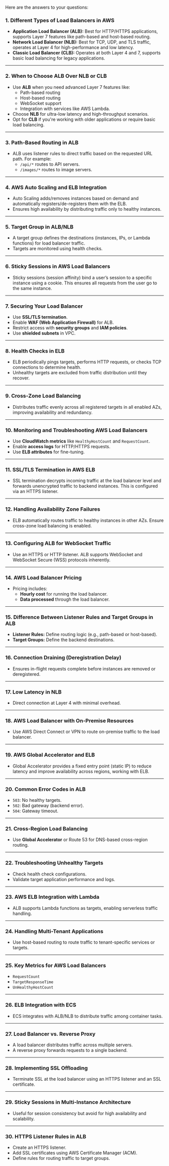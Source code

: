 Here are the answers to your questions:

### 1. **Different Types of Load Balancers in AWS**
   - **Application Load Balancer (ALB):** Best for HTTP/HTTPS applications, supports Layer 7 features like path-based and host-based routing.
   - **Network Load Balancer (NLB):** Best for TCP, UDP, and TLS traffic, operates at Layer 4 for high-performance and low latency.
   - **Classic Load Balancer (CLB):** Operates at both Layer 4 and 7, supports basic load balancing for legacy applications.

---

### 2. **When to Choose ALB Over NLB or CLB**
   - Use **ALB** when you need advanced Layer 7 features like:
     - Path-based routing
     - Host-based routing
     - WebSocket support
     - Integration with services like AWS Lambda.
   - Choose **NLB** for ultra-low latency and high-throughput scenarios.
   - Opt for **CLB** if you're working with older applications or require basic load balancing.

---

### 3. **Path-Based Routing in ALB**
   - ALB uses listener rules to direct traffic based on the requested URL path. For example:
     - `/api/*` routes to API servers.
     - `/images/*` routes to image servers.

---

### 4. **AWS Auto Scaling and ELB Integration**
   - Auto Scaling adds/removes instances based on demand and automatically registers/de-registers them with the ELB.
   - Ensures high availability by distributing traffic only to healthy instances.

---

### 5. **Target Group in ALB/NLB**
   - A target group defines the destinations (instances, IPs, or Lambda functions) for load balancer traffic.
   - Targets are monitored using health checks.

---

### 6. **Sticky Sessions in AWS Load Balancers**
   - Sticky sessions (session affinity) bind a user’s session to a specific instance using a cookie. This ensures all requests from the user go to the same instance.

---

### 7. **Securing Your Load Balancer**
   - Use **SSL/TLS termination**.
   - Enable **WAF (Web Application Firewall)** for ALB.
   - Restrict access with **security groups** and **IAM policies**.
   - Use **shielded subnets** in VPC.

---

### 8. **Health Checks in ELB**
   - ELB periodically pings targets, performs HTTP requests, or checks TCP connections to determine health.
   - Unhealthy targets are excluded from traffic distribution until they recover.

---

### 9. **Cross-Zone Load Balancing**
   - Distributes traffic evenly across all registered targets in all enabled AZs, improving availability and redundancy.

---

### 10. **Monitoring and Troubleshooting AWS Load Balancers**
   - Use **CloudWatch metrics** like `HealthyHostCount` and `RequestCount`.
   - Enable **access logs** for HTTP/HTTPS requests.
   - Use **ELB attributes** for fine-tuning.

---

### 11. **SSL/TLS Termination in AWS ELB**
   - SSL termination decrypts incoming traffic at the load balancer level and forwards unencrypted traffic to backend instances. This is configured via an HTTPS listener.

---

### 12. **Handling Availability Zone Failures**
   - ELB automatically routes traffic to healthy instances in other AZs. Ensure cross-zone load balancing is enabled.

---

### 13. **Configuring ALB for WebSocket Traffic**
   - Use an HTTPS or HTTP listener. ALB supports WebSocket and WebSocket Secure (WSS) protocols inherently.

---

### 14. **AWS Load Balancer Pricing**
   - Pricing includes:
     - **Hourly cost** for running the load balancer.
     - **Data processed** through the load balancer.

---

### 15. **Difference Between Listener Rules and Target Groups in ALB**
   - **Listener Rules:** Define routing logic (e.g., path-based or host-based).
   - **Target Groups:** Define the backend destinations.

---

### 16. **Connection Draining (Deregistration Delay)**
   - Ensures in-flight requests complete before instances are removed or deregistered.

---

### 17. **Low Latency in NLB**
   - Direct connection at Layer 4 with minimal overhead.

---

### 18. **AWS Load Balancer with On-Premise Resources**
   - Use AWS Direct Connect or VPN to route on-premise traffic to the load balancer.

---

### 19. **AWS Global Accelerator and ELB**
   - Global Accelerator provides a fixed entry point (static IP) to reduce latency and improve availability across regions, working with ELB.

---

### 20. **Common Error Codes in ALB**
   - `503`: No healthy targets.
   - `502`: Bad gateway (backend error).
   - `504`: Gateway timeout.

---

### 21. **Cross-Region Load Balancing**
   - Use **Global Accelerator** or Route 53 for DNS-based cross-region routing.

---

### 22. **Troubleshooting Unhealthy Targets**
   - Check health check configurations.
   - Validate target application performance and logs.

---

### 23. **AWS ELB Integration with Lambda**
   - ALB supports Lambda functions as targets, enabling serverless traffic handling.

---

### 24. **Handling Multi-Tenant Applications**
   - Use host-based routing to route traffic to tenant-specific services or targets.

---

### 25. **Key Metrics for AWS Load Balancers**
   - `RequestCount`
   - `TargetResponseTime`
   - `UnHealthyHostCount`

---

### 26. **ELB Integration with ECS**
   - ECS integrates with ALB/NLB to distribute traffic among container tasks.

---

### 27. **Load Balancer vs. Reverse Proxy**
   - A load balancer distributes traffic across multiple servers.
   - A reverse proxy forwards requests to a single backend.

---

### 28. **Implementing SSL Offloading**
   - Terminate SSL at the load balancer using an HTTPS listener and an SSL certificate.

---

### 29. **Sticky Sessions in Multi-Instance Architecture**
   - Useful for session consistency but avoid for high availability and scalability.

---

### 30. **HTTPS Listener Rules in ALB**
   - Create an HTTPS listener.
   - Add SSL certificates using AWS Certificate Manager (ACM).
   - Define rules for routing traffic to target groups.

